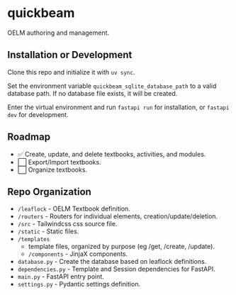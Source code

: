 # quickbeam
OELM authoring and management.

## Installation or Development
Clone this repo and initialize it with `uv sync`.

Set the environment variable `quickbeam_sqlite_database_path` to a valid database path. If no database file exists, it will be created. 

Enter the virtual environment and run `fastapi run` for installation, or `fastapi dev` for development.

## Roadmap
- ✅ Create, update, and delete textbooks, activities, and modules.
- ⬜ Export/Import textbooks.
- ⬜ Organize textbooks.

## Repo Organization
- `/leaflock` - OELM Textbook definition.
- `/routers` - Routers for individual elements, creation/update/deletion.
- `/src` - Tailwindcss css source file.
- `/static` - Static files.
- `/templates`
    - template files, organized by purpose (eg /get, /create, /update).
    - `/components` - JinjaX components.
- `database.py` - Create the database based on leaflock definitions.
- `dependencies.py` - Template and Session dependencies for FastAPI.
- `main.py` - FastAPI entry point.
- `settings.py` - Pydantic settings definition.